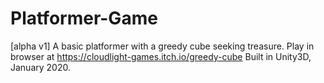 # Platformer-Game
[alpha v1] A basic platformer with a greedy cube seeking treasure.
Play in browser at https://cloudlight-games.itch.io/greedy-cube
Built in Unity3D, January 2020.

